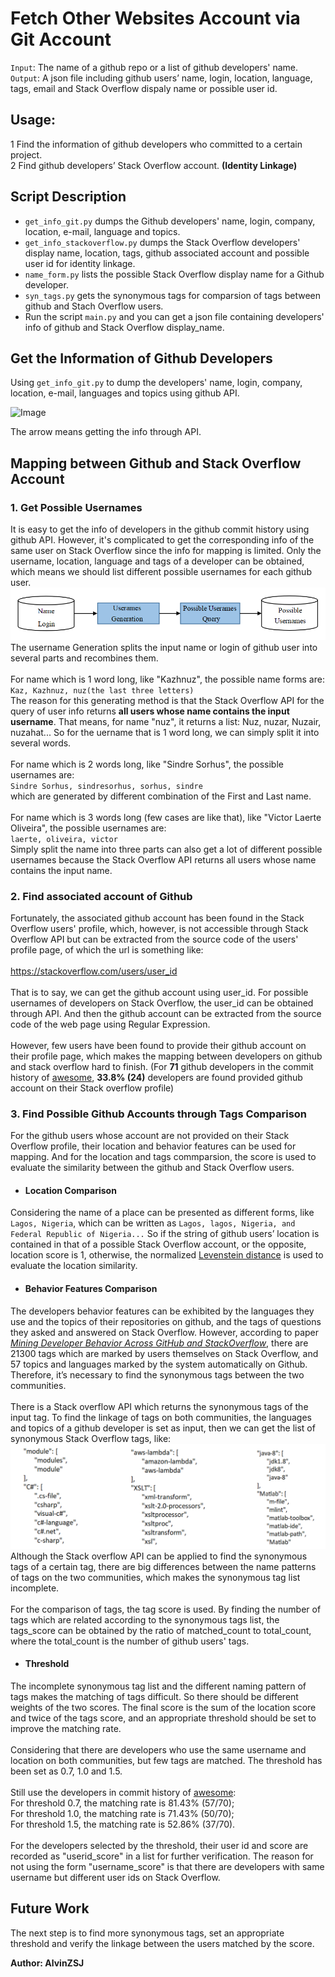 # Fetch Other Websites Account via Git Account
`Input`: The name of a github repo or a list of github developers' name.<br>
`Output`: A json file including github users’ name, login, location, language, tags, email and Stack Overflow dispaly name or possible user id.

## Usage:<br>
1 Find the information of github developers who committed to a certain project.<br>
2 Find github developers’ Stack Overflow account. **(Identity Linkage)**  

## Script Description<br>
* `get_info_git.py` dumps the Github developers' name, login, company, location, e-mail, language and topics. <br>
* `get_info_stackoverflow.py` dumps the Stack Overflow developers' display name, location, tags, github associated account and possible user id for identity linkage.<br>
* `name_form.py` lists the possible Stack Overflow display name for a Github developer.<br>
* `syn_tags.py` gets the synonymous tags for comparsion of tags between github and Stach Overflow users. <br>
* Run the script `main.py` and you can get a json file containing developers' info of github and Stack Overflow display_name.

## Get the Information of Github Developers
Using `get_info_git.py` to dump the developers' name, login, company, location, e-mail, languages and topics using github API.

![Image](https://github.com/AlvinZSJ/codeTracker/blob/master/get_info.png)

The arrow means getting the info through API.
## Mapping between Github and Stack Overflow Account
### 1. Get Possible Usernames<br>
It is easy to get the info of developers in the github commit history using github API. However, it's complicated to get the corresponding info of the same user on Stack Overflow since the info for mapping is limited. Only the username, location, language and tags of a developer can be obtained, which means we should list different possible usernames for each github user. <br>
![Image](https://github.com/AlvinZSJ/histo/blob/master/name_form.png)
The username Generation splits the input name or login of github user into several parts and recombines them.<br><br>
For name which is 1 word long, like "Kazhnuz", the possible name forms are:<br>
`Kaz, Kazhnuz, nuz(the last three letters)` <br>
The reason for this generating method is that the Stack Overflow API for the query of user info returns **all users whose name contains the input username**. That means, for name "nuz", it returns a list: Nuz, nuzar, Nuzair, nuzahat... So for the uername that is 1 word long, we can simply split it into several words.<br><br>
For name which is 2 words long, like "Sindre Sorhus", the possible usernames are: <br>
`Sindre Sorhus, sindresorhus, sorhus, sindre` <br>
which are generated by different combination of the First and Last name.<br><br>
For name which is 3 words long (few cases are like that), like "Victor Laerte Oliveira", the possible usernames are: <br>
`laerte, oliveira, victor` <br>
Simply split the name into three parts can also get a lot of different possible usernames because the Stack Overflow API returns all users whose name contains the input name. 

### 2. Find associated account of Github
Fortunately, the associated github account has been found in the Stack Overflow users' profile, which, however, is not accessible through Stack Overflow API but can be extracted from the source code of the users' profile page, of which the url is something like:<br><br>
https://stackoverflow.com/users/user_id<br><br>
That is to say, we can get the github account using user_id. For possible usernames of developers on Stack Overflow, the user_id can be obtained through API. And then the github account can be extracted from the source code of the web page using Regular Expression.<br><br>
However, few users have been found to provide their github account on their profile page, which makes the mapping between developers on github and stack overflow hard to finish. (For **71** github developers in the commit history of [awesome](https://github.com/sindresorhus/awesome), **33.8% (24)** developers are found provided github account on their Stack overflow profile)

### 3. Find Possible Github Accounts through Tags Comparison<br>
For the github users whose account are not provided on their Stack Overflow profile, their location and behavior features can be used for mapping. And for the location and tags commparsion, the score is used to evaluate the similarity between the github and Stack Overflow users.
* #### Location Comparison<br>
Considering the name of a place can be presented as different forms, like `Lagos, Nigeria`, which can be written as `Lagos, lagos, Nigeria, and Federal Republic of Nigeria...` So if the string of github users’ location is contained in that of a possible Stack Overflow account, or the opposite, location score is 1, otherwise, the normalized [Levenstein distance](https://github.com/AlvinZSJ/python-Levenshtein) is used to evaluate the location similarity.
* #### Behavior Features Comparison<br>
The developers behavior features can be exhibited by the languages they use and the topics of their repositories on github, and the tags of questions they asked and answered on Stack Overflow. However, according to paper [_Mining Developer Behavior Across GitHub and StackOverflow_](https://www.researchgate.net/publication/319052899_Mining_Developer_Behavior_Across_GitHub_and_StackOverflow), there are 21300 tags which are marked by users themselves on Stack Overflow, and 57 topics and languages marked by the system automatically on Github. Therefore, it’s necessary to find the synonymous tags between the two communities.<br><br>
There is a Stack overflow API which returns the synonymous tags of the input tag. To find the linkage of tags on both communities, the languages and topics of a github developer is set as input, then we can get the list of synonymous Stack Overflow tags, like: <br>
![Image](https://github.com/AlvinZSJ/histo/blob/master/syn_list.png)
Although the Stack overflow API can be applied to find the synonymous tags of a certain tag, there are big differences between the name patterns of tags on the two communities, which makes the synonymous tag list incomplete. <br><br>
For the comparison of tags, the tag score is used. By finding the number of tags which are related according to the synonymous tags list, the tags_score can be obtained by the ratio of matched_count to total_count, where the total_count is the number of github users' tags.
* #### Threshold<br>
The incomplete synonymous tag list and the different naming pattern of tags makes the matching of tags difficult. So there should be different weights of the two scores. The final score is the sum of the location score and twice of the tags score, and an appropriate threshold should be set to improve the matching rate.<br><br>
Considering that there are developers who use the same username and location on both communities, but few tags are matched. The threshold has been set as 0.7, 1.0 and 1.5.<br><br>
Still use the developers in commit history of [awesome](https://github.com/sindresorhus/awesome):<br> 
For threshold 0.7, the matching rate is 81.43% (57/70);<br>
For threshold 1.0, the matching rate is 71.43% (50/70); <br>
For threshold 1.5, the matching rate is 52.86% (37/70).<br><br>
For the developers selected by the threshold, their user id and score are recorded as "userid_score" in a list for further verification. The reason for not using the form "username_score" is that there are developers with same username but different user ids on Stack Overflow.

## Future Work
The next step is to find more synonymous tags, set an appropriate threshold and verify the linkage between the users matched by the score.


**Author: AlvinZSJ**
